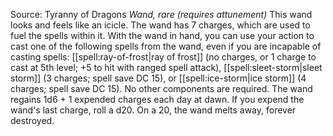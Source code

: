 Source: Tyranny of Dragons
*Wand, rare (requires attunement)*
This wand looks and feels like an icicle.
The wand has 7 charges, which are used to fuel the spells within it. With the wand in hand, you can use your action to cast one of the following spells from the wand, even if you are incapable of casting spells: [[spell:ray-of-frost|ray of frost]] (no charges, or 1 charge to cast at 5th level; +5 to hit with ranged spell attack), [[spell:sleet-storm|sleet storm]] (3 charges; spell save DC 15), or [[spell:ice-storm|ice storm]] (4 charges; spell save DC 15). No other components are required.
The wand regains 1d6 + 1 expended charges each day at dawn. If you expend the wand's last charge, roll a d20. On a 20, the wand melts away, forever destroyed.
